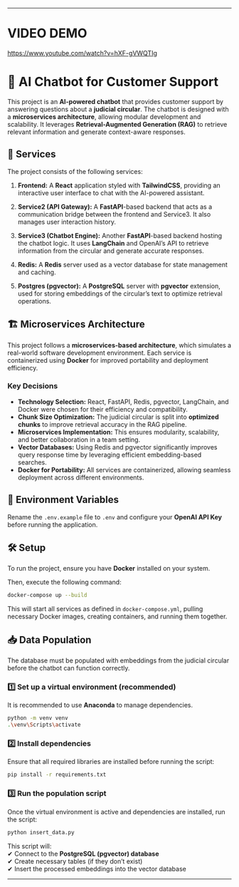  ---

# VIDEO DEMO

https://www.youtube.com/watch?v=hXF-gVWQTIg

# 📌 AI Chatbot for Customer Support  

This project is an **AI-powered chatbot** that provides customer support by answering questions about a **judicial circular**. The chatbot is designed with a **microservices architecture**, allowing modular development and scalability. It leverages **Retrieval-Augmented Generation (RAG)** to retrieve relevant information and generate context-aware responses.  

## 🚀 Services  

The project consists of the following services:  

1. **Frontend:** A **React** application styled with **TailwindCSS**, providing an interactive user interface to chat with the AI-powered assistant.  

2. **Service2 (API Gateway):** A **FastAPI**-based backend that acts as a communication bridge between the frontend and Service3. It also manages user interaction history.  

3. **Service3 (Chatbot Engine):** Another **FastAPI**-based backend hosting the chatbot logic. It uses **LangChain** and OpenAI’s API to retrieve information from the circular and generate accurate responses.  

4. **Redis:** A **Redis** server used as a vector database for state management and caching.  

5. **Postgres (pgvector):** A **PostgreSQL** server with **pgvector** extension, used for storing embeddings of the circular’s text to optimize retrieval operations.  

## 🏗️ Microservices Architecture  

This project follows a **microservices-based architecture**, which simulates a real-world software development environment. Each service is containerized using **Docker** for improved portability and deployment efficiency.  

### **Key Decisions**  

- **Technology Selection:** React, FastAPI, Redis, pgvector, LangChain, and Docker were chosen for their efficiency and compatibility.  
- **Chunk Size Optimization:** The judicial circular is split into **optimized chunks** to improve retrieval accuracy in the RAG pipeline.  
- **Microservices Implementation:** This ensures modularity, scalability, and better collaboration in a team setting.  
- **Vector Databases:** Using Redis and pgvector significantly improves query response time by leveraging efficient embedding-based searches.  
- **Docker for Portability:** All services are containerized, allowing seamless deployment across different environments.  

## 🔑 Environment Variables  

Rename the `.env.example` file to `.env` and configure your **OpenAI API Key** before running the application.  

## 🛠️ Setup  

To run the project, ensure you have **Docker** installed on your system.  

Then, execute the following command:  

```bash
docker-compose up --build
```  

This will start all services as defined in `docker-compose.yml`, pulling necessary Docker images, creating containers, and running them together.  

## 📥 Data Population  

The database must be populated with embeddings from the judicial circular before the chatbot can function correctly.  

### **1️⃣ Set up a virtual environment (recommended)**  
It is recommended to use **Anaconda** to manage dependencies.  

```bash
python -m venv venv
.\venv\Scripts\activate
```  

### **2️⃣ Install dependencies**  
Ensure that all required libraries are installed before running the script:  

```bash
pip install -r requirements.txt
```  

### **3️⃣ Run the population script**  
Once the virtual environment is active and dependencies are installed, run the script:  

```bash
python insert_data.py
```  

This script will:  
✔ Connect to the **PostgreSQL (pgvector) database**  
✔ Create necessary tables (if they don’t exist)  
✔ Insert the processed embeddings into the vector database  

---
